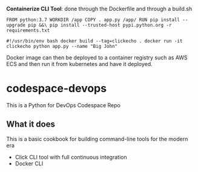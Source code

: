 **Containerize CLI Tool**: done through the Dockerfile and through a build.sh

`
FROM python:3.7
WORKDIR /app
COPY . app.py /app/
RUN pip install --upgrade pip &&\
    pip install --trusted-host pypi.python.org -r requirements.txt
`

`
#!/usr/bin/env bash
docker build --tag=clickecho .
docker run -it clickecho python app.py --name "Big John"
`

Docker image can then be deployed to a container registry such as AWS ECS and then run it from kubernetes and have it deployed.

# codespace-devops
This is a Python for DevOps Codespace Repo

## What it does

This is a basic cookbook for building command-line tools for the modern era

* Click CLI tool with full continuous integration
* Docker CLI
